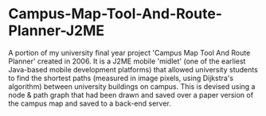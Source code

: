 # Campus-Map-Tool-And-Route-Planner-J2ME
A portion of my university final year project 'Campus Map Tool And Route Planner' created in 2006. It is a J2ME mobile 'midlet' (one of the earliest Java-based mobile development platforms) that allowed university students to find the shortest paths (measured in image pixels, using Dijkstra's algorithm) between university buildings on campus. This is devised using a node &amp; path graph that had been drawn and saved over a paper version of the campus map and saved to a back-end server.
